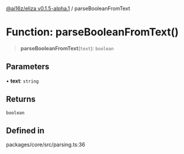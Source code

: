 [@ai16z/eliza v0.1.5-alpha.1](../index.md) / parseBooleanFromText

# Function: parseBooleanFromText()

> **parseBooleanFromText**(`text`): `boolean`

## Parameters

• **text**: `string`

## Returns

`boolean`

## Defined in

packages/core/src/parsing.ts:36
